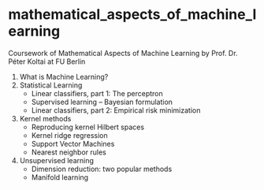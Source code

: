 # mathematical_aspects_of_machine_learning
Coursework of Mathematical Aspects of Machine Learning by Prof. Dr. Péter Koltai  at FU Berlin
1. What is Machine Learning?
2. Statistical Learning
   * Linear classifiers, part 1: The perceptron
   * Supervised learning – Bayesian formulation    
   * Linear classifiers, part 2: Empirical risk minimization 
3. Kernel methods
   * Reproducing kernel Hilbert spaces
   * Kernel ridge regression
   * Support Vector Machines
   * Nearest neighbor rules
5. Unsupervised learning 
   * Dimension reduction: two popular methods
   * Manifold learning
